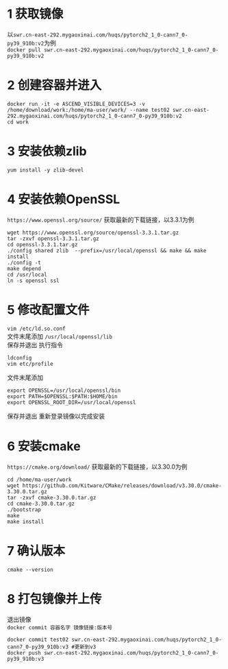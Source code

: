 # 1 获取镜像  
以`swr.cn-east-292.mygaoxinai.com/huqs/pytorch2_1_0-cann7_0-py39_910b:v2`为例  
```docker pull swr.cn-east-292.mygaoxinai.com/huqs/pytorch2_1_0-cann7_0-py39_910b:v2```  

# 2 创建容器并进入  
```
docker run -it -e ASCEND_VISIBLE_DEVICES=3 -v /home/download/work:/home/ma-user/work/ --name test02 swr.cn-east-292.mygaoxinai.com/huqs/pytorch2_1_0-cann7_0-py39_910b:v2  
cd work
```  

# 3 安装依赖zlib  
`yum install -y zlib-devel`  

# 4 安装依赖OpenSSL  
`https://www.openssl.org/source/` 获取最新的下载链接，以3.3.1为例  
```
wget https://www.openssl.org/source/openssl-3.3.1.tar.gz  
tar -zxvf openssl-3.3.1.tar.gz  
cd openssl-3.3.1.tar.gz  
./config shared zlib  --prefix=/usr/local/openssl && make && make install  
./config -t  
make depend  
cd /usr/local  
ln -s openssl ssl
```  

# 5 修改配置文件  
`vim /etc/ld.so.conf`  
文件末尾添加
`/usr/local/openssl/lib`  
保存并退出
执行指令
```
ldconfig  
vim etc/profile
```  
文件末尾添加
```
export OPENSSL=/usr/local/openssl/bin  
export PATH=$OPENSSL:$PATH:$HOME/bin  
export OPENSSL_ROOT_DIR=/usr/local/openssl
```  
保存并退出
重新登录镜像以完成安装

# 6 安装cmake  
`https://cmake.org/download/` 获取最新的下载链接，以3.30.0为例  
```
cd /home/ma-user/work  
wget https://github.com/Kitware/CMake/releases/download/v3.30.0/cmake-3.30.0.tar.gz  
tar -zxvf cmake-3.30.0.tar.gz  
cd cmake-3.30.0.tar.gz  
./bootstrap  
make  
make install
```  

# 7 确认版本  
`cmake --version`  

# 8 打包镜像并上传  
退出镜像  
`docker commit 容器名字 镜像链接:版本号`   
```
docker commit test02 swr.cn-east-292.mygaoxinai.com/huqs/pytorch2_1_0-cann7_0-py39_910b:v3 #更新到v3  
docker push swr.cn-east-292.mygaoxinai.com/huqs/pytorch2_1_0-cann7_0-py39_910b:v3
```  